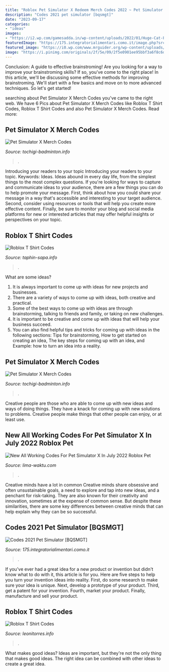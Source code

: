 ```yaml
---
title: "Roblox Pet Simulator X Redeem Merch Codes 2022 ~ Pet Simulator X Merch Codes"
description: "Codes 2021 pet simulator [bqsmgt]"
date: "2023-09-17"
categories:
- "ideas"
images:
- "https://i2.wp.com/gamesadda.in/wp-content/uploads/2022/01/Huge-Cat-Pet-Simulator-X-1024x511.jpg"
featuredImage: "https://175.integratorialimentari.como.it/image.php?src=https://picsum.photos/400/200"
featured_image: "https://i0.wp.com/www.mrguider.org/wp-content/uploads/2022/05/Pet-Fighting-Simulator-Codes-Wiki.jpeg?resize=650,400"
image: "https://i.pinimg.com/originals/2f/5e/09/2f5e0901ee95bbf3a6f8c6dba2045ac4.jpg"
---
```



Conclusion: A guide to effective brainstroming!
Are you looking for a way to improve your brainstroming skills? If so, you've come to the right place! In this article, we'll be discussing some effective methods for improving brainstroming. We'll start with a few basics and move on to more advanced techniques. So let's get started!

	

		
searching about Pet Simulator X Merch Codes you've came to the right web. We have 6 Pics about Pet Simulator X Merch Codes like Roblox T Shirt Codes, Roblox T Shirt Codes and also Pet Simulator X Merch Codes. Read more:
		
    
## Pet Simulator X Merch Codes

<img loading=lazy src="https://i2.wp.com/cdn.statically.io/img/gamertweak.com/wp-content/uploads/2021/12/Pet-Simulator-X-Merch-Codes.jpg" onerror="this.onerror=null;this.src='https://tse1.mm.bing.net/th?id=OIP.Wp2stn1HwFxCkVam8TtDWgHaEK&amp;pid=15.1';" alt="Pet Simulator X Merch Codes">

_Source: tochigi-badminton.info_

>. 

	

Introducing your readers to your topic
Introducing your readers to your topic. Keywords: Ideas. Ideas abound in every day life, from the simplest things to the most complex questions. If you're looking for ways to capture and communicate ideas to your audience, there are a few things you can do to help promote your message. First, think about how you could share your message in a way that's accessible and interesting to your target audience. Second, consider using resources or tools that will help you create more effective content. Finally, be sure to monitor your blog and social media platforms for new or interested articles that may offer helpful insights or perspectives on your topic.

    
## Roblox T Shirt Codes

<img loading=lazy src="https://i.pinimg.com/originals/26/a9/a2/26a9a25de5f3736aaf1d07c4a4cd31ce.jpg" onerror="this.onerror=null;this.src='https://tse4.mm.bing.net/th?id=OIP.hzeyuCQ5vxPBA0T-YEDXdwHaKd&amp;pid=15.1';" alt="Roblox T Shirt Codes">

_Source: taphin-sapa.info_

>. 

	

What are some ideas?
1. It is always important to come up with ideas for new projects and businesses. 
2. There are a variety of ways to come up with ideas, both creative and practical. 
3. Some of the best ways to come up with ideas are through brainstorming, talking to friends and family, or taking on new challenges. 
4. It is important to be creative and come up with ideas that will help your business succeed. 
5. You can also find helpful tips and tricks for coming up with ideas in the following sections: Tips for brainstorming, How to get started on creating an idea, The key steps for coming up with an idea, and Example: how to turn an idea into a reality.

    
## Pet Simulator X Merch Codes

<img loading=lazy src="https://i2.wp.com/gamesadda.in/wp-content/uploads/2022/01/Huge-Cat-Pet-Simulator-X-1024x511.jpg" onerror="this.onerror=null;this.src='https://tse1.mm.bing.net/th?id=OIP.O3CuQvfEQf6Dnbet4fx3CAHaDs&amp;pid=15.1';" alt="Pet Simulator X Merch Codes">

_Source: tochigi-badminton.info_

>. 

	

Creative people are those who are able to come up with new ideas and ways of doing things. They have a knack for coming up with new solutions to problems. Creative people make things that other people can enjoy, or at least use.

    
## New All Working Codes For Pet Simulator X In July 2022 Roblox Pet

<img loading=lazy src="https://i0.wp.com/www.mrguider.org/wp-content/uploads/2022/05/Pet-Fighting-Simulator-Codes-Wiki.jpeg?resize=650,400" onerror="this.onerror=null;this.src='https://tse4.mm.bing.net/th?id=OIP.fmhFuRo0c7ork1M_EM3clgHaEj&amp;pid=15.1';" alt="New All Working Codes For Pet Simulator X In July 2022 Roblox Pet">

_Source: lima-waktu.com_

>. 

	

Creative minds have a lot in common
Creative minds share obsessive and often unsustainable goals, a need to explore and tap into new ideas, and a penchant for risk-taking. They are also known for their creativity and innovation, sometimes at the expense of common sense. But despite these similarities, there are some key differences between creative minds that can help explain why they can be so successful.

    
## Codes 2021 Pet Simulator [BQSMGT]

<img loading=lazy src="https://175.integratorialimentari.como.it/image.php?src=https://picsum.photos/400/200" onerror="this.onerror=null;this.src='https://tse3.mm.bing.net/th?id=OIP.wYKZITsENVbxYciXBZggjQGQDI&amp;pid=15.1';" alt="Codes 2021 Pet Simulator [BQSMGT]">

_Source: 175.integratorialimentari.como.it_

>. 

	

If you've ever had a great idea for a new product or invention but didn't know what to do with it, this article is for you. Here are five steps to help you turn your invention ideas into reality. First, do some research to make sure your idea is unique. Next, develop a prototype of your product. Third, get a patent for your invention. Fourth, market your product. Finally, manufacture and sell your product.

    
## Roblox T Shirt Codes

<img loading=lazy src="https://i.pinimg.com/originals/2f/5e/09/2f5e0901ee95bbf3a6f8c6dba2045ac4.jpg" onerror="this.onerror=null;this.src='https://tse2.mm.bing.net/th?id=OIP.XfbT3XjqSFKhra6MK4UI8gHaHa&amp;pid=15.1';" alt="Roblox T Shirt Codes">

_Source: leonitorres.info_

>. 

	

What makes good ideas?
Ideas are important, but they're not the only thing that makes good ideas. The right idea can be combined with other ideas to create a great idea.

